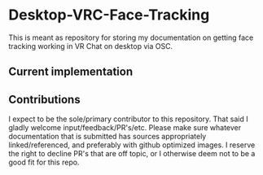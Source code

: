 # Desktop-VRC-Face-Tracking
This is meant as repository for storing my documentation on getting face tracking working in VR Chat on desktop via OSC.

## Current implementation
<rig and setup info here soon> 

## Contributions
I expect to be the sole/primary contributor to this repository. That said I gladly welcome input/feedback/PR's/etc. Please make sure whatever documentation that is submitted has sources appropriately linked/referenced, and preferably with github optimized images. I reserve the right to decline PR's that are off topic, or I otherwise deem not to be a good fit for this repo. 
